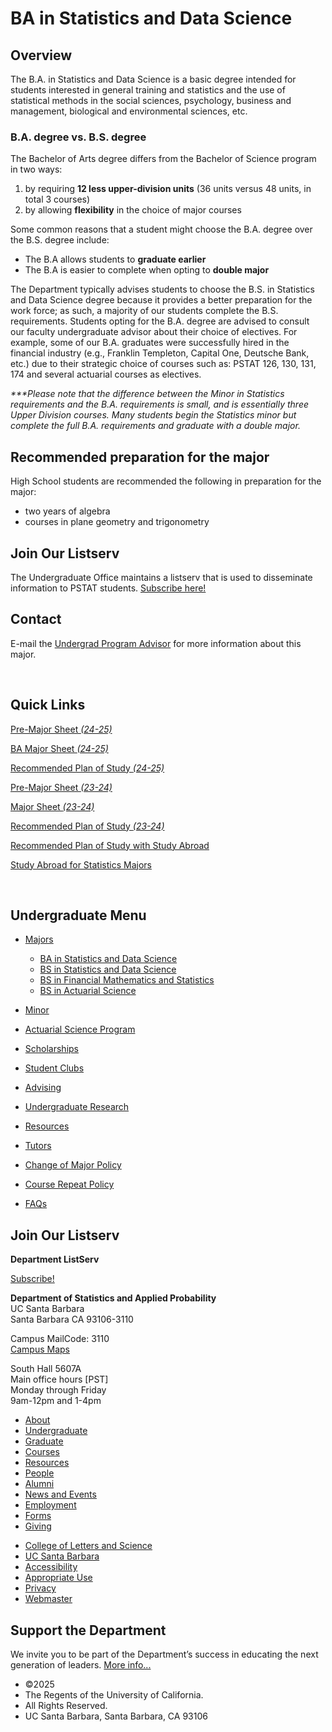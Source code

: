# BA in Statistics and Data Science

## Overview

The B.A. in Statistics and Data Science is a basic degree intended for students interested in general training and statistics and the use of statistical methods in the social sciences, psychology, business and management, biological and environmental sciences, etc.

### B.A. degree vs. B.S. degree

The Bachelor of Arts degree differs from the Bachelor of Science program in two ways:

1. by requiring **12 less upper-division units** (36 units versus 48 units, in total 3 courses)
2. by allowing **flexibility** in the choice of major courses

Some common reasons that a student might choose the B.A. degree over the B.S. degree include:

- The B.A allows students to **graduate earlier**
- The B.A is easier to complete when opting to **double major**

The Department typically advises students to choose the B.S. in Statistics and Data Science degree because it provides a better preparation for the work force; as such, a majority of our students complete the B.S. requirements. Students opting for the B.A. degree are advised to consult our faculty undergraduate advisor about their choice of electives. For example, some of our B.A. graduates were successfully hired in the financial industry (e.g., Franklin Templeton, Capital One, Deutsche Bank, etc.) due to their strategic choice of courses such as: PSTAT 126, 130, 131, 174 and several actuarial courses as electives.

*\*\*\*Please note that the difference between the Minor in Statistics requirements and the B.A. requirements is small, and is essentially three Upper Division courses. Many students begin the Statistics minor but complete the full B.A. requirements and graduate with a double major.*

## Recommended preparation for the major

High School students are recommended the following in preparation for the major:

- two years of algebra
- courses in plane geometry and trigonometry

## Join Our Listserv

The Undergraduate Office maintains a listserv that is used to disseminate information to PSTAT students. [Subscribe here!](https://groups.google.com/u/1/a/pstat.ucsb.edu/g/pstat-undergrad?hl=en)

## Contact

E-mail the [Undergrad Program Advisor](mailto:advising@pstat.ucsb.edu) for more information about this major.

 

## Quick Links

[Pre-Major Sheet *(24-25)*](/sites/default/files/sitefiles/PRE-STATS%20%26%20DATA%2024-25%20MAJOR%20SHEET.pdf)

[BA Major Sheet *(24-25)*](/sites/default/files/sitefiles/STATS%20%26%20DATA%20BA%2024-25%20MAJOR%20SHEET.pdf)

[Recommended Plan of Study *(24-25)*](/sites/default/files/sitefiles/STATS%20%26%20DATA%20BA%2024-25%20PLAN%20OF%20STUDY_0.pdf)

[Pre-Major Sheet *(23-24)*](/sites/default/files/sitefiles/Pre-Statistics%20and%20Data%20Science.pdf)

[Major Sheet *(23-24)*](/sites/default/files/sitefiles/Statistics%20and%20Data%20Science%2C%20B.A..pdf)

[Recommended Plan of Study *(23-24)*](/sites/default/files/sitefiles/STSDS%20BA.pdf)

[Recommended Plan of Study with Study Abroad](/sites/default/files/sitefiles/STSDS%20BA%204%20%26%202.pdf)

[Study Abroad for Statistics Majors](https://eap.ucsb.edu/news/feature/304)

 

## Undergraduate Menu

- [Majors](/undergrad/majors "Undergraduate Majors")
  
  - [BA in Statistics and Data Science](/undergrad/majors/ba "BA in Statistics and Data Science")
  - [BS in Statistics and Data Science](/undergrad/majors/bs-ss "BS in Statistics and Data Science")
  - [BS in Financial Mathematics and Statistics](/undergrad/majors/bs-fms "BS in Financial Mathematics and Statistics")
  - [BS in Actuarial Science](/undergrad/actuarial-science/bs "BS in Actuarial Science")
- [Minor](/undergrad/minor "Minor in Statistical Science")
- [Actuarial Science Program](/undergrad/actuarial-science "Actuarial Science Program")
- [Scholarships](/undergrad/scholarships "Undergraduate Scholarships")
- [Student Clubs](/undergrad/student-clubs "Student Clubs")
- [Advising](/undergrad/advising "Undergraduate Advising")
- [Undergraduate Research](/undergrad/research "Undergraduate Research")
- [Resources](/undergrad/resources "Undergraduate Resources")
- [Tutors](/undergrad/tutors "Tutors")
- [Change of Major Policy](/undergrad/major-change "Change of Major Policy")
- [Course Repeat Policy](/undergrad/course-repeat "Course Repeat Policy")
- [FAQs](/undergrad/faqs "Undergraduate FAQs")

## Join Our Listserv

**Department ListServ**

[Subscribe!](https://groups.google.com/u/1/a/pstat.ucsb.edu/g/pstat-undergrad?hl=en)

**Department of Statistics and Applied Probability**  
UC Santa Barbara  
Santa Barbara CA 93106-3110

Campus MailCode: 3110  
[Campus Maps](http://www.aw.id.ucsb.edu/maps/)

South Hall 5607A  
Main office hours \[PST]  
Monday through Friday  
9am-12pm and 1-4pm

- [About](/about "About")
- [Undergraduate](/undergrad)
- [Graduate](/graduate)
- [Courses](/courses)
- [Resources](/resources "Resources")
- [People](/people)
- [Alumni](/alumni "Undergraduate Alumni")
- [News and Events](/news)
- [Employment](/about/employment "Employment")
- [Forms](/forms "Forms")
- [Giving](/giving "Giving")

<!--THE END-->

- [College of Letters and Science](http://www.college.ucsb.edu "College of Letters and Science")
- [UC Santa Barbara](http://www.ucsb.edu "UC Santa Barbara")
- [Accessibility](/accessibility "Accessibility")
- [Appropriate Use](http://www.policy.ucsb.edu/terms_of_use/ "Appropriate Use")
- [Privacy](http://www.policy.ucsb.edu/privacy-notification/ "Privacy")
- [Webmaster](mailto:help@pstat.ucsb.edu "Webmaster")

## Support the Department

We invite you to be part of the Department’s success in educating the next generation of leaders. [More info...](/giving)

- ©2025
- The Regents of the University of California.
- All Rights Reserved.
- UC Santa Barbara, Santa Barbara, CA 93106